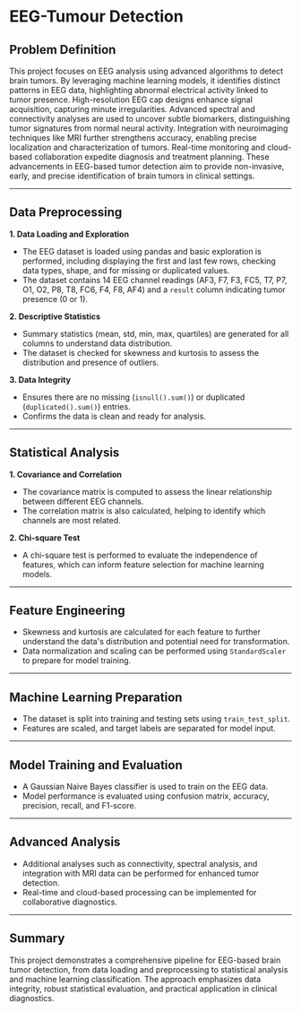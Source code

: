 # EEG-Tumour Detection

## Problem Definition

This project focuses on EEG analysis using advanced algorithms to detect brain tumors. By leveraging machine learning models, it identifies distinct patterns in EEG data, highlighting abnormal electrical activity linked to tumor presence. High-resolution EEG cap designs enhance signal acquisition, capturing minute irregularities. Advanced spectral and connectivity analyses are used to uncover subtle biomarkers, distinguishing tumor signatures from normal neural activity. Integration with neuroimaging techniques like MRI further strengthens accuracy, enabling precise localization and characterization of tumors. Real-time monitoring and cloud-based collaboration expedite diagnosis and treatment planning. These advancements in EEG-based tumor detection aim to provide non-invasive, early, and precise identification of brain tumors in clinical settings.

---

## Data Preprocessing

**1. Data Loading and Exploration**
- The EEG dataset is loaded using pandas and basic exploration is performed, including displaying the first and last few rows, checking data types, shape, and for missing or duplicated values.
- The dataset contains 14 EEG channel readings (AF3, F7, F3, FC5, T7, P7, O1, O2, P8, T8, FC6, F4, F8, AF4) and a `result` column indicating tumor presence (0 or 1).

**2. Descriptive Statistics**
- Summary statistics (mean, std, min, max, quartiles) are generated for all columns to understand data distribution.
- The dataset is checked for skewness and kurtosis to assess the distribution and presence of outliers.

**3. Data Integrity**
- Ensures there are no missing (`isnull().sum()`) or duplicated (`duplicated().sum()`) entries.
- Confirms the data is clean and ready for analysis.

---

## Statistical Analysis

**1. Covariance and Correlation**
- The covariance matrix is computed to assess the linear relationship between different EEG channels.
- The correlation matrix is also calculated, helping to identify which channels are most related.

**2. Chi-square Test**
- A chi-square test is performed to evaluate the independence of features, which can inform feature selection for machine learning models.

---

## Feature Engineering

- Skewness and kurtosis are calculated for each feature to further understand the data's distribution and potential need for transformation.
- Data normalization and scaling can be performed using `StandardScaler` to prepare for model training.

---

## Machine Learning Preparation

- The dataset is split into training and testing sets using `train_test_split`.
- Features are scaled, and target labels are separated for model input.

---

## Model Training and Evaluation

- A Gaussian Naive Bayes classifier is used to train on the EEG data.
- Model performance is evaluated using confusion matrix, accuracy, precision, recall, and F1-score.

---

## Advanced Analysis

- Additional analyses such as connectivity, spectral analysis, and integration with MRI data can be performed for enhanced tumor detection.
- Real-time and cloud-based processing can be implemented for collaborative diagnostics.

---

## Summary

This project demonstrates a comprehensive pipeline for EEG-based brain tumor detection, from data loading and preprocessing to statistical analysis and machine learning classification. The approach emphasizes data integrity, robust statistical evaluation, and practical application in clinical diagnostics.
